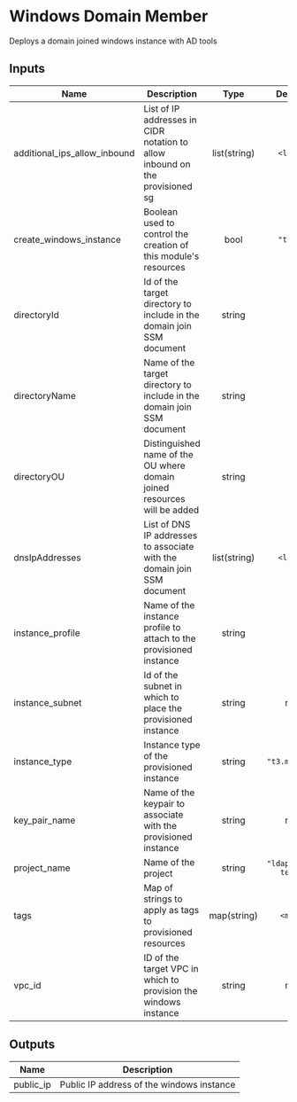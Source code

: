 # Windows Domain Member

Deploys a domain joined windows instance with AD tools

## Inputs

| Name | Description | Type | Default | Required |
|------|-------------|:----:|:-----:|:-----:|
| additional\_ips\_allow\_inbound | List of IP addresses in CIDR notation to allow inbound on the provisioned sg | list(string) | `<list>` | no |
| create\_windows\_instance | Boolean used to control the creation of this module's resources | bool | `"true"` | no |
| directoryId | Id of the target directory to include in the domain join SSM document | string | `""` | no |
| directoryName | Name of the target directory to include in the domain join SSM document | string | `""` | no |
| directoryOU | Distinguished name of the OU where domain joined resources will be added | string | `""` | no |
| dnsIpAddresses | List of DNS IP addresses to associate with the domain join SSM document | list(string) | `<list>` | no |
| instance\_profile | Name of the instance profile to attach to the provisioned instance | string | `""` | no |
| instance\_subnet | Id of the subnet in which to place the provisioned instance | string | n/a | yes |
| instance\_type | Instance type of the provisioned instance | string | `"t3.medium"` | no |
| key\_pair\_name | Name of the keypair to associate with the provisioned instance | string | n/a | yes |
| project\_name | Name of the project | string | `"ldapmaint-test"` | no |
| tags | Map of strings to apply as tags to provisioned resources | map(string) | `<map>` | no |
| vpc\_id | ID of the target VPC in which to provision the windows instance | string | n/a | yes |

## Outputs

| Name | Description |
|------|-------------|
| public\_ip | Public IP address of the windows instance |

